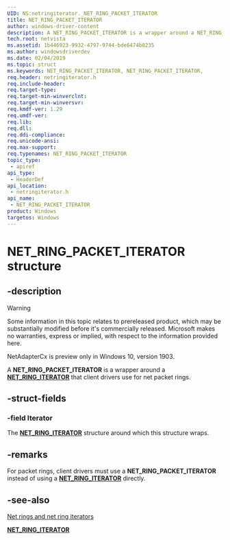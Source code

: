```yaml
---
UID: NS:netringiterator._NET_RING_PACKET_ITERATOR
title: NET_RING_PACKET_ITERATOR
author: windows-driver-content
description: A NET_RING_PACKET_ITERATOR is a wrapper around a NET_RING_ITERATOR that client drivers use for net packet rings.
tech.root: netvista
ms.assetid: 1b446923-9932-4797-9744-bde6474b8235
ms.author: windowsdriverdev
ms.date: 02/04/2019
ms.topic: struct
ms.keywords: NET_RING_PACKET_ITERATOR, NET_RING_PACKET_ITERATOR, 
req.header: netringiterator.h
req.include-header:
req.target-type:
req.target-min-winverclnt:
req.target-min-winversvr:
req.kmdf-ver: 1.29
req.umdf-ver:
req.lib:
req.dll:
req.ddi-compliance:
req.unicode-ansi:
req.max-support:
req.typenames: NET_RING_PACKET_ITERATOR
topic_type: 
 - apiref
api_type: 
 - HeaderDef
api_location: 
 - netringiterator.h
api_name: 
 - NET_RING_PACKET_ITERATOR
product: Windows
targetos: Windows
---
```


# NET_RING_PACKET_ITERATOR structure

## -description

> [!WARNING]
> Some information in this topic relates to prereleased product, which may be substantially modified before it's commercially released. Microsoft makes no warranties, express or implied, with respect to the information provided here.
>
> NetAdapterCx is preview only in Windows 10, version 1903.

A **NET_RING_PACKET_ITERATOR** is a wrapper around a [**NET_RING_ITERATOR**](../netringiterator/ns-netringiterator-_net_ring_iterator.md) that client drivers use for net packet rings.

## -struct-fields

### -field Iterator

The [**NET_RING_ITERATOR**](../netringiterator/ns-netringiterator-_net_ring_iterator.md) structure around which this structure wraps. 

## -remarks

For packet rings, client drivers must use a **NET_RING_PACKET_ITERATOR** instead of using a [**NET_RING_ITERATOR**](../netringiterator/ns-netringiterator-_net_ring_iterator.md) directly.

## -see-also

[Net rings and net ring iterators](https://docs.microsoft.com/windows-hardware/drivers/netcx/net-rings-and-net-ring-iterators)

[**NET_RING_ITERATOR**](../netringiterator/ns-netringiterator-_net_ring_iterator.md)